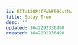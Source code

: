 ```yaml
---
id: EITd130P4fFqhF9BCstNu
title: Splay Tree
desc: ''
updated: 1642292336490
created: 1642292336490
---
```


